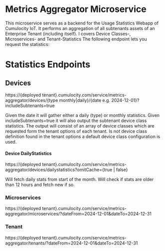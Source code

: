 # Metrics Aggregator Microservice
This microservice serves as a backend for the Usage Statistics Webapp of Cumulocity IoT.
It performs an aggregation of all subtenants assets of an Enterprise Tenant (including itself). I covers Device Classes-, Microservices- and Tenant-Statistics The following endpoint lets you request the statistics:

# Statistics Endpoints

## Devices
https://{deployed tenant}.cumulocity.com/service/metrics-aggregator/devices/{type monthly|daily}/{date e.g. 2024-12-01}?includeSubtenants=true

Given the date it will gather either a daily (type) or monthly statistics. Given includeSubtenants=true it will also output the subtenant device class statistics. The output will consist of an array of device classes which are requested form the tenant options of each tenant. Is not device class definition found in the tenant options a default device class configuration is used.

#### Device DailyStatistics
https://{deployed tenant}.cumulocity.com/service/metrics-aggregator/devices/dailystatistics?omitCache={true | false}

Will fetch daily stats from start of the month. Will check if stats are older than 12 hours and fetch new if so.


### Microservices
https://{deployed tenant}.cumulocity.com/service/metrics-aggregator/microservices/?dateFrom=2024-12-01&dateTo=2024-12-31

### Tenant
https://{deployed tenant}.cumulocity.com/service/metrics-aggregator/tenants/?dateFrom=2024-12-01&dateTo=2024-12-31

